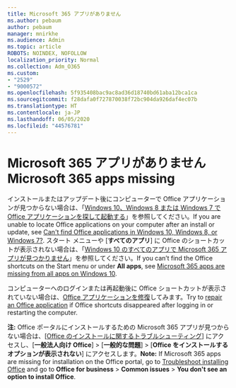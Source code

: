 ```yaml
---
title: Microsoft 365 アプリがありません
ms.author: pebaum
author: pebaum
manager: mnirkhe
ms.audience: Admin
ms.topic: article
ROBOTS: NOINDEX, NOFOLLOW
localization_priority: Normal
ms.collection: Adm_O365
ms.custom:
- "2529"
- "9000572"
ms.openlocfilehash: 5f935408bac9ac8ad36d18740bd61aba12bca1ca
ms.sourcegitcommit: f28dafa0f727870038f72bc904da926daf4ec07b
ms.translationtype: HT
ms.contentlocale: ja-JP
ms.lasthandoff: 06/05/2020
ms.locfileid: "44576781"
---
```

# <a name="microsoft-365-apps-missing"></a><span data-ttu-id="e3013-102">Microsoft 365 アプリがありません</span><span class="sxs-lookup"><span data-stu-id="e3013-102">Microsoft 365 apps missing</span></span>

<span data-ttu-id="e3013-103">インストールまたはアップデート後にコンピューターで Office アプリケーションが見つからない場合は、「[Windows 10、Windows 8 または Windows 7 で Office アプリケーションを探して起動する](https://support.office.com/article/Can-t-find-Office-applications-in-Windows-10-Windows-8-or-Windows-7-907ce545-6ae8-459b-8d9d-de6764a635d6)」を参照してください。</span><span class="sxs-lookup"><span data-stu-id="e3013-103">If you are unable to locate Office applications on your computer after an install or update, see [Can't find Office applications in Windows 10, Windows 8, or Windows 7?](https://support.office.com/article/Can-t-find-Office-applications-in-Windows-10-Windows-8-or-Windows-7-907ce545-6ae8-459b-8d9d-de6764a635d6).</span></span> <span data-ttu-id="e3013-104">スタート メニューや [**すべてのアプリ**] に Office のショートカットが表示されない場合は、「[Windows 10 のすべてのアプリで Microsoft 365 アプリが見つかりません](https://support.office.com/article/office-apps-are-missing-from-all-apps-on-windows-10-5bc123f6-655d-4736-ad61-b0b9d1cde5bc)」を参照してください。</span><span class="sxs-lookup"><span data-stu-id="e3013-104">If you can’t find the Office shortcuts on the Start menu or under **All apps**, see [Microsoft 365 apps are missing from all apps on Windows 10](https://support.office.com/article/office-apps-are-missing-from-all-apps-on-windows-10-5bc123f6-655d-4736-ad61-b0b9d1cde5bc).</span></span> 

<span data-ttu-id="e3013-105">コンピューターへのログインまたは再起動後に Office ショートカットが表示されていない場合は、[Office アプリケーションを修復](https://support.office.com/article/repair-an-office-application-7821d4b6-7c1d-4205-aa0e-a6b40c5bb88b)してみます。</span><span class="sxs-lookup"><span data-stu-id="e3013-105">Try to [repair an Office application](https://support.office.com/article/repair-an-office-application-7821d4b6-7c1d-4205-aa0e-a6b40c5bb88b) if Office shortcuts disappeared after logging in or restarting the computer.</span></span> 

<span data-ttu-id="e3013-106">**注:** Office ポータルにインストールするための Microsoft 365 アプリが見つからない場合は、[[Office のインストールに関するトラブルシューティング](https://support.office.com/article/troubleshoot-installing-office-35ff2def-e0b2-4dac-9784-4cf212c1f6c2)] にアクセスし、[**一般法人向け Office**]  >  [**一般的な問題**]  >  [**Office をインストールするオプションが表示されない**] にアクセスします。</span><span class="sxs-lookup"><span data-stu-id="e3013-106">**Note:** If Microsoft 365 apps are missing for installation on the Office portal, go to [Troubleshoot installing Office](https://support.office.com/article/troubleshoot-installing-office-35ff2def-e0b2-4dac-9784-4cf212c1f6c2) and go to **Office for business** > **Common issues** > **You don't see an option to install Office**.</span></span> 